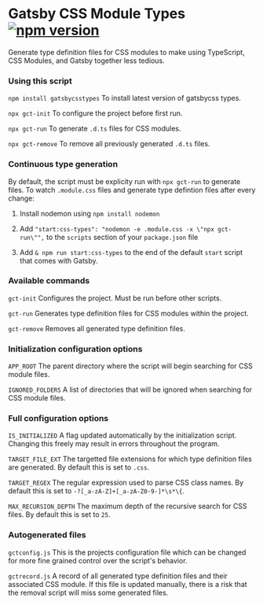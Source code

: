 # Gatsby CSS Module Types [![npm version](https://badge.fury.io/js/gatsbycsstypes.svg)](https://badge.fury.io/js/gatsbycsstypes)

Generate type definition files for CSS modules to make using TypeScript, CSS Modules, and Gatsby together less tedious.

### Using this script

`npm install gatsbycsstypes` To install latest version of gatsbycss types.

`npx gct-init` To configure the project before first run.

`npx gct-run` To generate `.d.ts` files for CSS modules.

`npx gct-remove` To remove all previously generated `.d.ts` files.

### Continuous type generation

By default, the script must be explicity run with `npx gct-run` to generate files.  To watch `.module.css` files and generate type defintion files after every change:

1. Install nodemon using `npm install nodemon`

2. Add `"start:css-types": "nodemon -e .module.css -x \"npx gct-run\"",` to the `scripts` section of your `package.json` file

3. Add `& npm run start:css-types` to the end of the default `start` script that comes with Gatsby.

### Available commands

`gct-init` Configures the project.  Must be run before other scripts.

`gct-run` Generates type definition files for CSS modules within the project.

`gct-remove` Removes all generated type definition files.

### Initialization configuration options

`APP_ROOT` The parent directory where the script will begin searching for CSS module files.

`IGNORED_FOLDERS` A list of directories that will be ignored when searching for CSS module files.

### Full configuration options

`IS_INITIALIZED` A flag updated automatically by the initialization script.  Changing this freely may result in errors throughout the program.

`TARGET_FILE_EXT` The targetted file extensions for which type definition files are generated.  By default this is set to `.css`.

`TARGET_REGEX` The regular expression used to parse CSS class names.  By default this is set to `-?[_a-zA-Z]+[_a-zA-Z0-9-]*\s*\{`.

`MAX_RECURSION_DEPTH` The maximum depth of the recursive search for CSS files.  By default this is set to `25`.

### Autogenerated files

`gctconfig.js` This is the projects configuration file which can be changed for more fine grained control over the script's behavior.

`gctrecord.js` A record of all generated type definition files and their associated CSS module.  If this file is updated manually, there is a risk that the removal script will miss some generated files.
